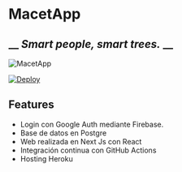 # MacetApp
## __ _Smart people, smart trees._ __

![MacetApp](https://user-images.githubusercontent.com/7875216/143954732-4cdfda33-a814-4a87-a95d-1d8f960db8c5.png)

[![Deploy](https://github.com/nsdonato/macetapp_web/actions/workflows/main.yml/badge.svg)](https://github.com/nsdonato/macetapp_web/actions/workflows/main.yml)

## Features

- Login con Google Auth mediante Firebase.
- Base de datos en Postgre
- Web realizada en Next Js con React
- Integración continua con GitHub Actions
- Hosting Heroku
